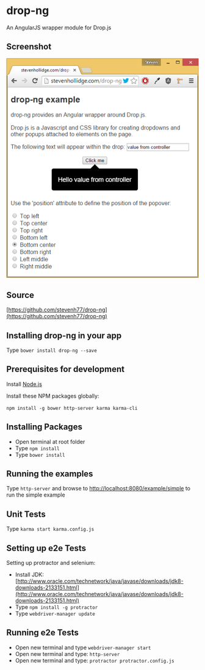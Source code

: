# drop-ng
An AngularJS wrapper module for Drop.js

## Screenshot
![drop-ng screenshot](/example/simple/screenshot.png?raw=true "drop-ng screenshot")

## Source
[https://github.com/stevenh77/drop-ng](https://github.com/stevenh77/drop-ng)

## Installing drop-ng in your app
Type `bower install drop-ng --save` 

## Prerequisites for development
Install [Node.js](http://nodejs.org)

Install these NPM packages globally:

`npm install -g bower http-server karma karma-cli`

## Installing Packages
- Open terminal at root folder
- Type `npm install`
- Type `bower install`

## Running the examples
Type `http-server` and browse to [http://localhost:8080/example/simple](http://localhost:8080/example/simple) to run the simple example

## Unit Tests
Type `karma start karma.config.js`

## Setting up e2e Tests
Setting up protractor and selenium:

-   Install JDK: [http://www.oracle.com/technetwork/java/javase/downloads/jdk8-downloads-2133151.html](http://www.oracle.com/technetwork/java/javase/downloads/jdk8-downloads-2133151.html)
- 	Type `npm install -g protractor`
- 	Type `webdriver-manager update` 

## Running e2e Tests
-  Open new terminal and type `webdriver-manager start`
-  Open new terminal and type: `http-server`
-  Open new terminal and type: `protractor protractor.config.js`
